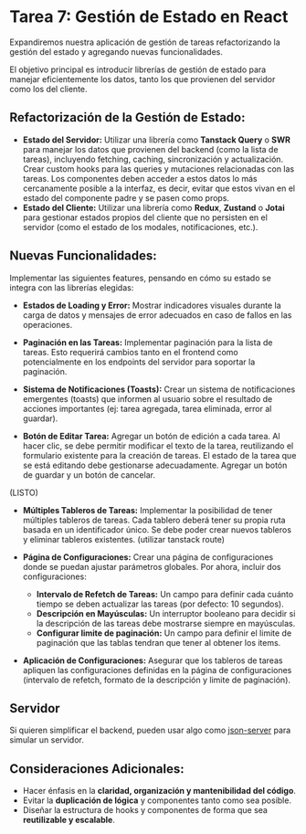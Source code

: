 # Tarea 7: Gestión de Estado en React

Expandiremos nuestra aplicación de gestión de tareas refactorizando la gestión del estado y agregando nuevas funcionalidades.

El objetivo principal es introducir librerías de gestión de estado para manejar eficientemente los datos, tanto los que provienen del servidor como los del cliente.

## Refactorización de la Gestión de Estado:

- **Estado del Servidor:** Utilizar una librería como **Tanstack Query** o **SWR** para manejar los datos que provienen del backend (como la lista de tareas), incluyendo fetching, caching, sincronización y actualización. Crear custom hooks para las queries y mutaciones relacionadas con las tareas. Los componentes deben acceder a estos datos lo más cercanamente posible a la interfaz, es decir, evitar que estos vivan en el estado del componente padre y se pasen como props.
- **Estado del Cliente:** Utilizar una librería como **Redux**, **Zustand** o **Jotai** para gestionar estados propios del cliente que no persisten en el servidor (como el estado de los modales, notificaciones, etc.).

## Nuevas Funcionalidades:

Implementar las siguientes features, pensando en cómo su estado se integra con las librerías elegidas:

- **Estados de Loading y Error:** Mostrar indicadores visuales durante la carga de datos y mensajes de error adecuados en caso de fallos en las operaciones.
- **Paginación en las Tareas:** Implementar paginación para la lista de tareas. Esto requerirá cambios tanto en el frontend como potencialmente en los endpoints del servidor para soportar la paginación.

- **Sistema de Notificaciones (Toasts):** Crear un sistema de notificaciones emergentes (toasts) que informen al usuario sobre el resultado de acciones importantes (ej: tarea agregada, tarea eliminada, error al guardar).


- **Botón de Editar Tarea:** Agregar un botón de edición a cada tarea. Al hacer clic, se debe permitir modificar el texto de la tarea, reutilizando el formulario existente para la creación de tareas. El estado de la tarea que se está editando debe gestionarse adecuadamente. Agregar un botón de guardar y un botón de cancelar.

(LISTO)

- **Múltiples Tableros de Tareas:** Implementar la posibilidad de tener múltiples tableros de tareas. Cada tablero deberá tener su propia ruta basada en un identificador único. Se debe poder crear nuevos tableros y eliminar tableros existentes. (utilizar tanstack route)


- **Página de Configuraciones:** Crear una página de configuraciones donde se puedan ajustar parámetros globales. Por ahora, incluir dos configuraciones:
  - **Intervalo de Refetch de Tareas:** Un campo para definir cada cuánto tiempo se deben actualizar las tareas (por defecto: 10 segundos).
  - **Descripción en Mayúsculas:** Un interruptor booleano para decidir si la descripción de las tareas debe mostrarse siempre en mayúsculas.
  - **Configurar limite de paginación:** Un campo para definir el limite de paginación que las tablas tendran que tener al obtener los items.
- **Aplicación de Configuraciones:** Asegurar que los tableros de tareas apliquen las configuraciones definidas en la página de configuraciones (intervalo de refetch, formato de la descripción y limite de paginación).

## Servidor

Si quieren simplificar el backend, pueden usar algo como [json-server](https://www.npmjs.com/package/json-server) para simular un servidor.

## Consideraciones Adicionales:

- Hacer énfasis en la **claridad, organización y mantenibilidad del código**.
- Evitar la **duplicación de lógica** y componentes tanto como sea posible.
- Diseñar la estructura de hooks y componentes de forma que sea **reutilizable y escalable**.